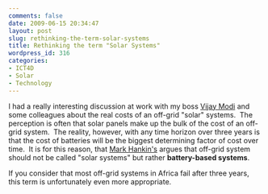 ```yaml
---
comments: false
date: 2009-06-15 20:34:47
layout: post
slug: rethinking-the-term-solar-systems
title: Rethinking the term "Solar Systems"
wordpress_id: 316
categories:
- ICT4D
- Solar
- Technology
---
```


I had a really interesting discussion at work with my boss [Vijay Modi](http://www.me.columbia.edu/fac-bios/modi/lab.html) and some colleagues about the real costs of an off-grid "solar" systems.  The perception is often that solar panels make up the bulk of the cost of an off-grid system.  The reality, however, with any time horizon over three years is that the cost of batteries will be the biggest determining factor of cost over time.  It is for this reason, that [Mark Hankin's](http://books.google.com/books?id=nPfp9CgTDxcC&dq=mark+hankins+solar&printsec=frontcover&source=bl&ots=vZ4Nyb8AWz&sig=92q7cBRPhepa8fevtinIVW_RUeI&hl=en&ei=tv42SuSlFM60twe158zeDA&sa=X&oi=book_result&ct=result&resnum=3) argues that off-grid system should not be called "solar systems" but rather **battery-based systems**.

If you consider that most off-grid systems in Africa fail after three years, this term is unfortunately even more appropriate.

